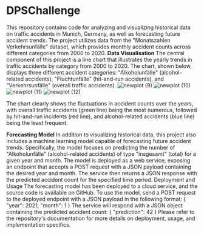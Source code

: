 # DPSChallenge
This repository contains code for analyzing and visualizing historical data on traffic accidents in Munich, Germany, as well as forecasting future accident trends. The project utilizes data from the "Monatszahlen Verkehrsunfälle" dataset, which provides monthly accident counts across different categories from 2000 to 2020.
**Data Visualisation**
The central component of this project is a line chart that illustrates the yearly trends in traffic accidents by category from 2000 to 2020. The chart, shown below, displays three different accident categories: "Alkoholunfälle" (alcohol-related accidents), "Fluchtunfälle" (hit-and-run accidents), and "Verkehrsunfälle" (overall traffic accidents).
![newplot (9)](https://github.com/preetammnaik/DPSChallenge/assets/102791651/e93a1c84-0009-4089-9720-c7c954050ef0)
![newplot (10)](https://github.com/preetammnaik/DPSChallenge/assets/102791651/386c45c6-8596-471d-bf9f-c569c051cecc)
![newplot (11)](https://github.com/preetammnaik/DPSChallenge/assets/102791651/a2bd61f9-4630-4da3-836b-63e85b040552)
![newplot (12)](https://github.com/preetammnaik/DPSChallenge/assets/102791651/e9e456c5-e886-47bb-9841-52586ea5dd1a)


The chart clearly shows the fluctuations in accident counts over the years, with overall traffic accidents (green line) being the most numerous, followed by hit-and-run incidents (red line), and alcohol-related accidents (blue line) being the least frequent.

**Forecasting Model**
In addition to visualizing historical data, this project also includes a machine learning model capable of forecasting future accident trends. Specifically, the model focuses on predicting the number of "Alkoholunfälle" (alcohol-related accidents) of type "insgesamt" (total) for a given year and month.
The model is deployed as a web service, exposing an endpoint that accepts a POST request with a JSON payload containing the desired year and month. The service then returns a JSON response with the predicted accident count for the specified time period.
Deployment and Usage
The forecasting model has been deployed to a cloud service, and the source code is available on GitHub. To use the model, send a POST request to the deployed endpoint with a JSON payload in the following format:
{
  "year": 2021,
  "month": 1
}
The service will respond with a JSON object containing the predicted accident count:
{
  "prediction": 42
}
Please refer to the repository's documentation for more details on deployment, usage, and implementation specifics.
